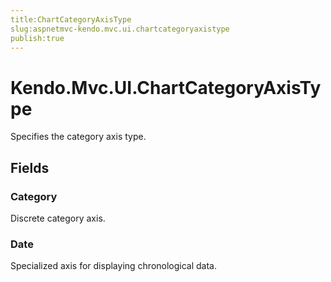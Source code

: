 ```yaml
---
title:ChartCategoryAxisType
slug:aspnetmvc-kendo.mvc.ui.chartcategoryaxistype
publish:true
---
```


# Kendo.Mvc.UI.ChartCategoryAxisType
Specifies the category axis type.

## Fields
### Category
Discrete category axis.
### Date
Specialized axis for displaying chronological data.




 
